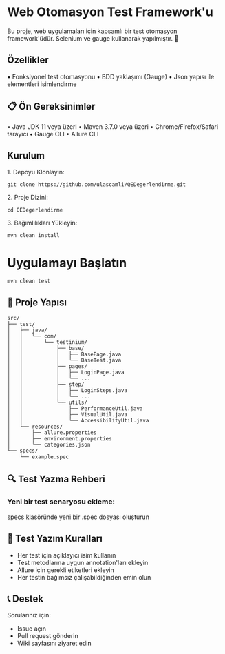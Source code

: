 # Web Otomasyon Test Framework'u

Bu proje, web uygulamaları için kapsamlı bir test otomasyon framework'üdür. Selenium ve gauge kullanarak yapılmıştır. 🚀

## Özellikler

•⁠  ⁠Fonksiyonel test otomasyonu
•⁠  ⁠BDD yaklaşımı (Gauge)
•⁠  ⁠Json yapısı ile elementleri isimlendirme

## 📋 Ön Gereksinimler

•⁠  ⁠Java JDK 11 veya üzeri
•⁠  ⁠Maven 3.7.0 veya üzeri
•⁠  ⁠Chrome/Firefox/Safari tarayıcı
•⁠  ⁠Gauge CLI
•⁠  ⁠Allure CLI

## Kurulum

1.⁠ ⁠Depoyu Klonlayın:
```
git clone https://github.com/ulascamli/QEDegerlendirme.git
```

2.⁠ ⁠Proje Dizini:
```
cd QEDegerlendirme
```
3.⁠ ⁠Bağımlılıkları Yükleyin:
```
mvn clean install
```

# Uygulamayı Başlatın
```
mvn clean test
```

## 📁 Proje Yapısı
```
src/
├── test/
│   ├── java/
│   │   └── com/
│   │       └── testinium/
│   │           ├── base/
│   │           │   ├── BasePage.java
│   │           │   └── BaseTest.java
│   │           ├── pages/
│   │           │   ├── LoginPage.java
│   │           │   └── ...
│   │           ├── step/
│   │           │   ├── LoginSteps.java
│   │           │   └── ...
│   │           └── utils/
│   │               ├── PerformanceUtil.java
│   │               ├── VisualUtil.java
│   │               └── AccessibilityUtil.java
│   └── resources/
│       ├── allure.properties
│       ├── environment.properties
│       └── categories.json
└── specs/
    └── example.spec
```

## 🔍 Test Yazma Rehberi

### Yeni bir test senaryosu ekleme:
specs klasöründe yeni bir .spec dosyası oluşturun

## 📝 Test Yazım Kuralları
- Her test için açıklayıcı isim kullanın
- Test metodlarına uygun annotation'ları ekleyin
- Allure için gerekli etiketleri ekleyin
- Her testin bağımsız çalışabildiğinden emin olun

## 📞 Destek
Sorularınız için:
- Issue açın
- Pull request gönderin
- Wiki sayfasını ziyaret edin
